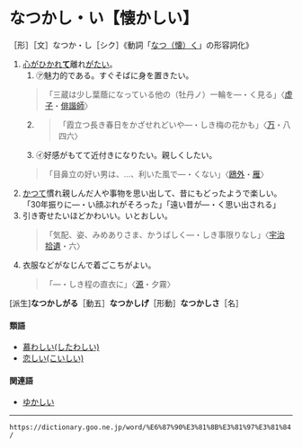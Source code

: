 # なつかし・い【懐かしい】

［形］［文］なつか・し［シク］《動詞「[なつ（懐）く](https://dictionary.goo.ne.jp/word/%E6%87%90%E3%81%8F/#jn-164200)」の形容詞化》

1. [心がひかれ**て**](こころがひかれる（心が引かれる）)離れ[がたい](【Ｎ３文法】～がたい)。
    1. ㋐魅力的である。すぐそばに身を置きたい。
    >「三蔵は少し葉蔭になっている他の（牡丹ノ）一輪を―・く見る」〈[虚子](https://dictionary.goo.ne.jp/word/person/%E9%AB%98%E6%B5%9C%E8%99%9A%E5%AD%90/#jn-135457)・[俳諧師](https://dictionary.goo.ne.jp/word/%E4%BF%B3%E8%AB%A7%E5%B8%AB/#jn-281682)〉
    2. >「霞立つ長き春日をかざせれどいや―・しき梅の花かも」〈[万](https://dictionary.goo.ne.jp/word/%E4%B8%87%E8%91%89%E9%9B%86_%28%E3%81%BE%E3%82%93%E3%82%88%E3%81%86%E3%81%97%E3%82%85%E3%81%86%29/#jn-210648)・八四六〉
    3. ㋑好感がもてて近付きになりたい。親しくしたい。
    >「目鼻立の好い男は、…、利いた風で―・くない」〈[鴎外](https://dictionary.goo.ne.jp/word/person/%E6%A3%AE%E9%B4%8E%E5%A4%96/#jn-220394)・[雁](https://dictionary.goo.ne.jp/word/%E9%9B%81_%28%E3%81%8C%E3%82%93%29/#jn-47413)〉
2. [かつて](%E3%81%8B%E3%81%A4%E3%81%A6%EF%BC%88%E6%9B%BD%E3%81%A6%EF%BC%8F%E5%98%97%E3%81%A6%EF%BC%89.md)慣れ親しんだ人や事物を思い出して、昔にもどったようで楽しい。「30年振りに―・い顔ぶれがそろった」「遠い昔が―・く思い出される」
3. 引き寄せたいほどかわいい。いとおしい。
    >「気配、姿、みめありさま、かうばしく―・しき事限りなし」〈[宇治拾遺](https://dictionary.goo.ne.jp/word/%E5%AE%87%E6%B2%BB%E6%8B%BE%E9%81%BA%E7%89%A9%E8%AA%9E/#jn-18547)・六〉
4. 衣服などがなじんで着ごこちがよい。
    >「―・しき程の直衣に」〈[源](https://dictionary.goo.ne.jp/word/%E6%BA%90%E6%B0%8F%E7%89%A9%E8%AA%9E/#jn-69890)・夕霧〉
        

\[派生\]**なつかしがる**［動五］**なつかしげ**［形動］**なつかしさ**［名］

#### 類語

-   [慕わしい(したわしい)](https://dictionary.goo.ne.jp/word/%E6%85%95%E3%82%8F%E3%81%97%E3%81%84/#jn-97752)
-   [恋しい(こいしい)](https://dictionary.goo.ne.jp/word/%E6%81%8B%E3%81%97%E3%81%84/#jn-71301)

#### 関連語

-   [ゆかしい](https://dictionary.goo.ne.jp/word/%E5%BA%8A%E3%81%97%E3%81%84/#jn-224871)

---
`https://dictionary.goo.ne.jp/word/%E6%87%90%E3%81%8B%E3%81%97%E3%81%84/`